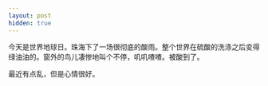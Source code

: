 ```yaml
---
layout: post
hidden: true
---
```


今天是世界地球日。珠海下了一场很彻底的酸雨。整个世界在硫酸的洗涤之后变得绿油油的。窗外的鸟儿凄惨地叫个不停，叽叽喳喳。被酸到了。

最近有点乱，但是心情很好。

 